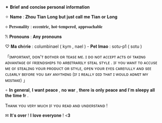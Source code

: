 ✦ 𝐁𝐫𝐢𝐞𝐟 𝐚𝐧𝐝 𝐜𝐨𝐧𝐜𝐢𝐬𝐞 𝐩𝐞𝐫𝐬𝐨𝐧𝐚𝐥 𝐢𝐧𝐟𝐨𝐫𝐦𝐚𝐭𝐢𝐨𝐧
 
✧ 𝐍𝐚𝐦𝐞 : 𝐙𝐡𝐨𝐮 𝐓𝐢𝐚𝐧 𝐋𝐨𝐧𝐠 𝐛𝐮𝐭 𝐣𝐮𝐬𝐭 𝐜𝐚𝐥𝐥 𝐦𝐞 𝐓𝐢𝐚𝐧 𝐨𝐫 𝐋𝐨𝐧𝐠 

⟡ 𝐏𝐞𝐫𝐬𝐨𝐧𝐚𝐥𝐢𝐭𝐲 : 𝐞𝐜𝐜𝐞𝐧𝐭𝐫𝐢𝐜, 𝐡𝐨𝐭-𝐭𝐞𝐦𝐩𝐞𝐫𝐞𝐝, 𝐚𝐩𝐩𝐫𝐨𝐚𝐜𝐡𝐚𝐛𝐥𝐞 

𐙚 𝐏𝐫𝐨𝐧𝐨𝐮𝐧𝐬 : 𝐀𝐧𝐲 𝐩𝐫𝐨𝐧𝐨𝐮𝐧𝐬

♡ 𝐌𝐚 𝐜𝐡é𝐫𝐢𝐞 : columbinael ( kym , nael ) - 𝐏𝐞𝐭 𝐥𝐦𝐚𝐨 : sotu-p1 ( sotu )

「ɪᴍᴘᴏʀᴛᴀɴᴛ, ᴅᴏɴ'ᴛ ʙᴏᴛʜᴇʀ ᴏʀ ᴛᴇᴀsᴇ ᴍᴇ. ɪ ᴅᴏ ɴᴏᴛ ᴀᴄᴄᴇᴘᴛ ᴀᴄᴛs ᴏꜰ ᴛᴀᴋɪɴɢ ᴀᴅᴠᴀɴᴛᴀɢᴇ ᴏꜰ ꜰʀɪᴇɴᴅsʜɪᴘs ᴛᴏ ᴀʀʙɪᴛʀᴀʀɪʟʏ sᴛᴇᴀʟ sᴛʏʟᴇ . ɪꜰ ʏᴏᴜ ᴡᴀɴᴛ ᴛᴏ ᴀᴄᴄᴜsᴇ ᴍᴇ ᴏꜰ sᴛᴇᴀʟɪɴɢ ʏᴏᴜʀ ᴘʀᴏᴅᴜᴄᴛ ᴏʀ sᴛʏʟᴇ, ᴏᴘᴇɴ ʏᴏᴜʀ ᴇʏᴇs ᴄᴀʀᴇꜰᴜʟʟʏ ᴀɴᴅ sᴇᴇ ᴄʟᴇᴀʀʟʏ ʙᴇꜰᴏʀᴇ ʏᴏᴜ sᴀʏ ᴀɴʏᴛʜɪɴɢ (ɪꜰ ɪ ʀᴇᴀʟʟʏ ᴅɪᴅ ᴛʜᴀᴛ ɪ ᴡᴏᴜʟᴅ ᴀᴅᴍɪᴛ ᴍʏ ᴍɪsᴛᴀᴋᴇ) 」

∘ 𝐈𝐧 𝐠𝐞𝐧𝐞𝐫𝐚𝐥, 𝐈 𝐰𝐚𝐧𝐭 𝐩𝐞𝐚𝐜𝐞 , 𝐧𝐨 𝐰𝐚𝐫 , 𝐭𝐡𝐞𝐫𝐞 𝐢𝐬 𝐨𝐧𝐥𝐲 𝐩𝐞𝐚𝐜𝐞 𝐚𝐧𝐝 𝐈'𝐦 𝐬𝐥𝐞𝐞𝐩𝐲 𝐚𝐥𝐥 𝐭𝐡𝐞 𝐭𝐢𝐦𝐞 𝐟𝐫 .

Tʜᴀɴᴋ ʏᴏᴜ ᴠᴇʀʏ ᴍᴜᴄʜ ɪꜰ ʏᴏᴜ ʀᴇᴀᴅ ᴀɴᴅ ᴜɴᴅᴇʀsᴛᴀɴᴅ !

✉ 𝐈𝐭'𝐬 𝐨𝐯𝐞𝐫 ! 𝐈 𝐥𝐨𝐯𝐞 𝐞𝐯𝐞𝐫𝐲𝐨𝐧𝐞 ! <𝟑
